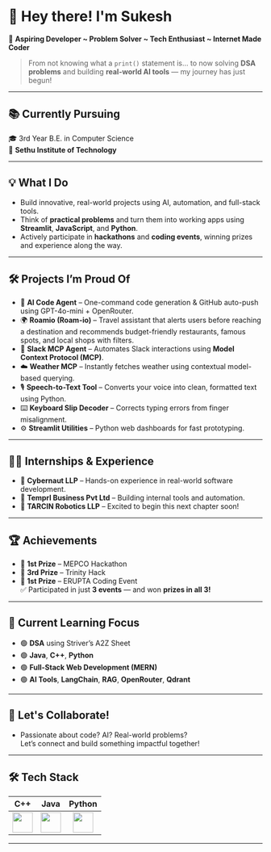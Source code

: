 # 👋 Hey there! I'm Sukesh

🚀 **Aspiring Developer ~ Problem Solver ~ Tech Enthusiast ~ Internet Made Coder**

> From not knowing what a `print()` statement is… to now solving **DSA problems** and building **real-world AI tools** — my journey has just begun!  

---

## 📚 Currently Pursuing
🎓 3rd Year B.E. in Computer Science  
🏫 **Sethu Institute of Technology**

---

## 💡 What I Do

- Build innovative, real-world projects using AI, automation, and full-stack tools.
- Think of **practical problems** and turn them into working apps using **Streamlit**, **JavaScript**, and **Python**.
- Actively participate in **hackathons** and **coding events**, winning prizes and experience along the way.

---

## 🛠️ Projects I’m Proud Of

- 🤖 **AI Code Agent** – One-command code generation & GitHub auto-push using GPT-4o-mini + OpenRouter.
- 🌍 **Roamio (Roam-io)** – Travel assistant that alerts users before reaching a destination and recommends budget-friendly restaurants, famous spots, and local shops with filters.
- 📩 **Slack MCP Agent** – Automates Slack interactions using **Model Context Protocol (MCP)**.
- ☁️ **Weather MCP** – Instantly fetches weather using contextual model-based querying.
- 🎙️ **Speech-to-Text Tool** – Converts your voice into clean, formatted text using Python.
- ⌨️ **Keyboard Slip Decoder** – Corrects typing errors from finger misalignment.
- ⚙️ **Streamlit Utilities** – Python web dashboards for fast prototyping.

---

## 🧑‍💻 Internships & Experience

- 💼 **Cybernaut LLP** – Hands-on experience in real-world software development.  
- 💼 **Temprl Business Pvt Ltd** – Building internal tools and automation.  
- 🚀 **TARCIN Robotics LLP** – Excited to begin this next chapter soon!

---

## 🏆 Achievements

- 🥇 **1st Prize** – MEPCO Hackathon  
- 🥈 **3rd Prize** – Trinity Hack  
- 🥇 **1st Prize** – ERUPTA Coding Event  
✅ Participated in just **3 events** — and won **prizes in all 3!**

---

## 🌱 Current Learning Focus

- 🟢 **DSA** using Striver’s A2Z Sheet  
- 🟢 **Java**, **C++**, **Python**  
- 🟢 **Full-Stack Web Development (MERN)**  
- 🟢 **AI Tools**, **LangChain**, **RAG**, **OpenRouter**, **Qdrant**

---

## 💬 Let's Collaborate!

- Passionate about code? AI? Real-world problems?  
Let’s connect and build something impactful together!

---

## 🛠️ Tech Stack

| C++ | Java | Python |
|:--:|:--:|:--:|
| <img src="https://cdn-icons-png.flaticon.com/512/6132/6132222.png" width="40"/> | <img src="https://cdn-icons-png.flaticon.com/512/226/226777.png" width="40"/> | <img src="https://cdn-icons-png.flaticon.com/512/5968/5968350.png" width="40"/> |


---

<!---
sukeshofficial/sukeshofficial is a ✨ special ✨ repository because its `README.md` (this file) appears on your GitHub profile.
--->

